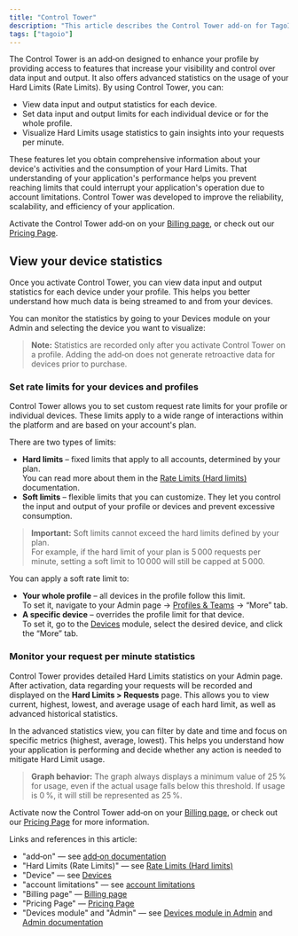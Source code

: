 ```yaml
---
title: "Control Tower"
description: "This article describes the Control Tower add-on for TagoIO, explaining its capabilities for monitoring and limiting data input/output and Hard Limits usage, and how to view per-device statistics after activation."
tags: ["tagoio"]
---
```

The Control Tower is an add‑on designed to enhance your profile by providing access to features that increase your visibility and control over data input and output. It also offers advanced statistics on the usage of your Hard Limits (Rate Limits). By using Control Tower, you can:

- View data input and output statistics for each device.
- Set data input and output limits for each individual device or for the whole profile.
- Visualize Hard Limits usage statistics to gain insights into your requests per minute.

These features let you obtain comprehensive information about your device's activities and the consumption of your Hard Limits. That understanding of your application's performance helps you prevent reaching limits that could interrupt your application's operation due to account limitations. Control Tower was developed to improve the reliability, scalability, and efficiency of your application.

Activate the Control Tower add‑on on your [Billing page](../billing/account-plans), or check out our [Pricing Page](https://tago.io/pricing).

## View your device statistics

Once you activate Control Tower, you can view data input and output statistics for each device under your profile. This helps you better understand how much data is being streamed to and from your devices.

You can monitor the statistics by going to your Devices module on your Admin and selecting the device you want to visualize:

<!-- Image placeholder removed for build -->

> **Note:** Statistics are recorded only after you activate Control Tower on a profile. Adding the add‑on does not generate retroactive data for devices prior to purchase.

### Set rate limits for your devices and profiles

Control Tower allows you to set custom request rate limits for your profile or individual devices. These limits apply to a wide range of interactions within the platform and are based on your account's plan.

There are two types of limits:

- **Hard limits** – fixed limits that apply to all accounts, determined by your plan.  
  You can read more about them in the [Rate Limits (Hard limits)](../rate-limits-hard-limits) documentation.
- **Soft limits** – flexible limits that you can customize. They let you control the input and output of your profile or devices and prevent excessive consumption.

> **Important:** Soft limits cannot exceed the hard limits defined by your plan.  
> For example, if the hard limit of your plan is 5 000 requests per minute, setting a soft limit to 10 000 will still be capped at 5 000.

You can apply a soft rate limit to:

- **Your whole profile** – all devices in the profile follow this limit.  
  To set it, navigate to your Admin page → [Profiles & Teams](https://admin.tago.io/profile) → “More” tab.
- **A specific device** – overrides the profile limit for that device.  
  To set it, go to the [Devices](/docs/tagoio/devices/) module, select the desired device, and click the “More” tab.

### Monitor your request per minute statistics

Control Tower provides detailed Hard Limits statistics on your Admin page. After activation, data regarding your requests will be recorded and displayed on the **Hard Limits > Requests** page. This allows you to view current, highest, lowest, and average usage of each hard limit, as well as advanced historical statistics.

In the advanced statistics view, you can filter by date and time and focus on specific metrics (highest, average, lowest). This helps you understand how your application is performing and decide whether any action is needed to mitigate Hard Limit usage.

> **Graph behavior:** The graph always displays a minimum value of 25 % for usage, even if the actual usage falls below this threshold. If usage is 0 %, it will still be represented as 25 %.

Activate now the Control Tower add‑on on your [Billing page](../billing/account-plans), or check out our [Pricing Page](https://tago.io/pricing) for more information.

Links and references in this article:
- "add‑on" — see [add‑on documentation](../add-ons-overview)
- "Hard Limits (Rate Limits)" — see [Rate Limits (Hard limits)](../rate-limits-hard-limits)
- "Device" — see [Devices](/docs/tagoio/devices/)
- "account limitations" — see [account limitations](../billing/account-plans#limitations)
- "Billing page" — [Billing page](../billing/account-plans)
- "Pricing Page" — [Pricing Page](https://tago.io/pricing)
- "Devices module" and "Admin" — see [Devices module in Admin](/docs/tagoio/devices/) and [Admin documentation](getting-started)